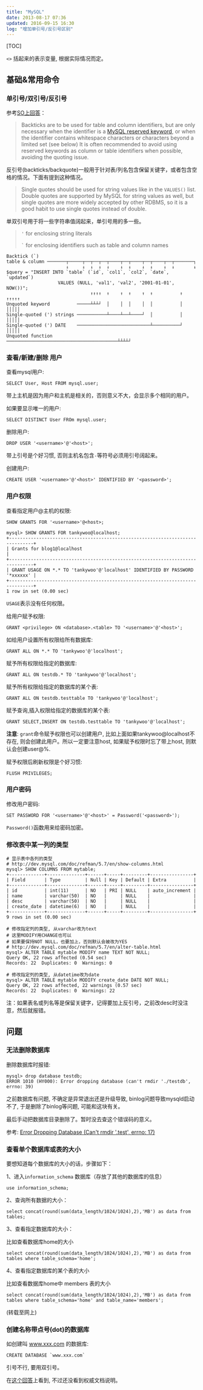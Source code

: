 ```yaml
---
title: "MySQL"
date: 2013-08-17 07:36
updated: 2016-09-15 16:30
log: "增加单引号/反引号区别"
---
```


[TOC]

`<>` 括起来的表示变量, 根据实际情况而定。

## 基础&常用命令 ##

### 单引号/双引号/反引号

参考[SO上回答](http://stackoverflow.com/a/11321508/1276501)：

> Backticks are to be used for table and column identifiers, but are only necessary when the identifier is a [MySQL reserved keyword](http://dev.mysql.com/doc/refman/5.5/en/reserved-words.html), or when the identifier contains whitespace characters or characters beyond a limited set (see below) It is often recommended to avoid using reserved keywords as column or table identifiers when possible, avoiding the quoting issue.

反引号(backticks/backquote)一般用于针对表/列名包含保留关键字，或者包含空格的情况。下面有提到这种情况。

> Single quotes should be used for string values like in the `VALUES()` list.  Double quotes are supported by MySQL for string values as well, but single quotes are more widely accepted by other RDBMS, so it is a good habit to use single quotes instead of double.

单双引号用于将一些字符串值阔起来，单引号用的多一些。

> `'` for enclosing string literals
>
> `` ` `` for enclosing identifiers such as table and column names

```mysql
Backtick (`)
table & column ───────┬─────┬──┬──┬──┬────┬──┬────┬──┬────┬──┬───────┐
                      ↓     ↓  ↓  ↓  ↓    ↓  ↓    ↓  ↓    ↓  ↓       ↓
$query = "INSERT INTO `table` (`id`, `col1`, `col2`, `date`, `updated`)
                   VALUES (NULL, 'val1', 'val2', '2001-01-01', NOW())";
                               ↑↑↑↑  ↑    ↑  ↑    ↑  ↑          ↑  ↑↑↑↑↑
Unquoted keyword          ─────┴┴┴┘  │    │  │    │  │          │  │││││
Single-quoted (') strings ───────────┴────┴──┴────┘  │          │  │││││
Single-quoted (') DATE    ───────────────────────────┴──────────┘  │││││
Unquoted function         ─────────────────────────────────────────┴┴┴┴┘
```


### 查看/新建/删除 用户

查看mysql用户:

	SELECT User, Host FROM mysql.user;

带上主机是因为用户和主机是相关的，否则意义不大，会显示多个相同的用户。

如果要显示唯一的用户:

	SELECT DISTINCT User FROm mysql.user;

删除用户:

	DROP USER '<username>'@'<host>';

带上引号是个好习惯, 否则主机名包含`-`等符号必须用引号阔起来。

创建用户:

	CREATE USER '<username>'@'<host>' IDENTIFIED BY '<password>';


### 用户权限

查看指定用户@主机的权限:

	SHOW GRANTS FOR '<username>'@<host>;

	mysql> SHOW GRANTS FOR tankywoo@localhost;
	+-------------------------------------------------------------------------------+
	| Grants for blog1@localhost                                                    |
	+-------------------------------------------------------------------------------+
	| GRANT USAGE ON *.* TO 'tankywoo'@'localhost' IDENTIFIED BY PASSWORD '*xxxxxx' |
	+-------------------------------------------------------------------------------+
	1 row in set (0.00 sec)

`USAGE`表示没有任何权限。

给用户赋予权限:

	GRANT <privilege> ON <database>.<table> TO '<username>'@'<host>';

如给用户设置所有权限给所有数据库:

	GRANT ALL ON *.* TO 'tankywoo'@'localhost';

赋予所有权限给指定的数据库:

	GRANT ALL ON testdb.* TO 'tankywoo'@'localhost';

赋予所有权限给指定的数据库的某个表:

	GRANT ALL ON testdb.testtable TO 'tankywoo'@'localhost';

赋予查询,插入权限给指定的数据库的某个表:

	GRANT SELECT,INSERT ON testdb.testtable TO 'tankywoo'@'localhost';

**注意**: `grant`命令赋予权限也可以创建用户, 比如上面如果tankywoo@localhost不存在, 则会创建此用户。所以一定要注意host, 如果赋予权限时忘了带上host, 则默认会创建user@%.

赋予权限后刷新权限是个好习惯:

	FLUSH PRIVILEGES;


### 用户密码

修改用户密码:

	SET PASSWORD FOR '<username>'@'<host>' = Password('<password>');

`Password()`函数用来给密码加密。


### 修改表中某一列的类型


```mysql
# 显示表中各列的类型
# http://dev.mysql.com/doc/refman/5.7/en/show-columns.html
mysql> SHOW COLUMNS FROM mytable;
+-------------+--------------+------+-----+---------+----------------+
| Field       | Type         | Null | Key | Default | Extra          |
+-------------+--------------+------+-----+---------+----------------+
| id          | int(11)      | NO   | PRI | NULL    | auto_increment |
| name        | varchar(50)  | NO   |     | NULL    |                |
| desc        | varchar(50)  | NO   |     | NULL    |                |
| create_date | datetime(6)  | NO   |     | NULL    |                |
+-------------+--------------+------+-----+---------+----------------+
9 rows in set (0.00 sec)

# 修改指定列的类型, 从varchar改为text
# 这里MODIFY用CHANGE也可以
# 如果要保持NOT NULL，也要加上，否则默认会被改为YES
# http://dev.mysql.com/doc/refman/5.7/en/alter-table.html
mysql> ALTER TABLE mytable MODIFY name TEXT NOT NULL;
Query OK, 22 rows affected (0.54 sec)
Records: 22  Duplicates: 0  Warnings: 0

# 修改指定列的类型, 从datetime改为date
mysql> ALTER TABLE mytable MODIFY create_date DATE NOT NULL;
Query OK, 22 rows affected, 22 warnings (0.57 sec)
Records: 22  Duplicates: 0  Warnings: 22
```

注：如果表名或列名等是保留关键字，记得要加上反引号，之前改desc时没注意，然后就报错。


## 问题 ##

### 无法删除数据库 ###

删除数据库时报错:

	mysql> drop database testdb;
	ERROR 1010 (HY000): Error dropping database (can't rmdir './testdb', errno: 39)

之前数据库有问题, 不确定是异常退出还是升级导致, binlog问题导致mysqld启动不了, 于是删除了binlog等问题, 可能和这块有关。

最后手动把数据库目录删除了。暂时没去查这个错误码的意义。

参考: [Error Dropping Database (Can't rmdir '.test\', errno: 17)](http://stackoverflow.com/questions/4584458/error-dropping-database-cant-rmdir-test-errno-17)

### 查看单个数据库或表的大小 ###

要想知道每个数据库的大小的话，步骤如下：

1、进入`information_schema` 数据库（存放了其他的数据库的信息）

	use information_schema;


2、查询所有数据的大小：

	select concat(round(sum(data_length/1024/1024),2),'MB') as data from tables;

3、查看指定数据库的大小：

比如查看数据库home的大小

	select concat(round(sum(data_length/1024/1024),2),'MB') as data from tables where table_schema='home';

4、查看指定数据库的某个表的大小

比如查看数据库home中 members 表的大小

	select concat(round(sum(data_length/1024/1024),2),'MB') as data from tables where table_schema='home' and table_name='members';

(转载至网上)


### 创建名称带点号(dot)的数据库 ###

如创建叫 www.xxx.com 的数据库:

	CREATE DATABASE `www.xxx.com`

引号不行, 要用双引号。

在[这个回答](https://bytes.com/topic/mysql/answers/75624-how-do-you-create-database-dash-name#post260958)上看到, 不过还没看到权威文档说明。
